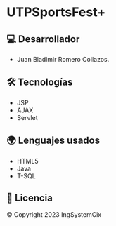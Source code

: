# UTPSportsFest+

## 💻 Desarrollador

- Juan Bladimir Romero Collazos.

## 🛠 Tecnologías

- JSP
- AJAX
- Servlet

## 🌍 Lenguajes usados

- HTML5
- Java
- T-SQL

## 📑 Licencia

© Copyright 2023 IngSystemCix
